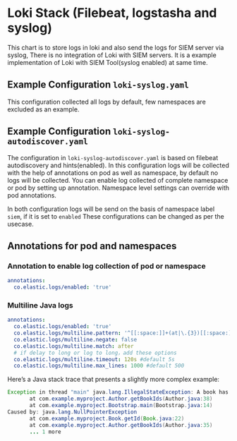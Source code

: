 # Loki Stack (Filebeat, logstasha and syslog)

This chart is to store logs in loki and also send the logs for SIEM server via syslog, There is no integration of Loki with SIEM servers. It is a example implementation of Loki with SIEM Tool(syslog enabled) at same time.

## Example Configuration `loki-syslog.yaml`
This configuration collected all logs by default, few namespaces are excluded as an example.

## Example Configuration `loki-syslog-autodiscover.yaml`

The configuration in `loki-syslog-autodiscover.yaml` is based on filebeat autodiscovery and hints(enabled). In this configuration logs will be collected with the help of annotations on pod as well as namespace, by default no logs will be collected. You can enable log collected of complete namespace or pod by setting up annotation. Namespace level settings can override with pod annotations.


In both configuration logs will be send on the basis of namespace label `siem`, if it is set to `enabled`
These configurations can be changed as per the usecase.

## Annotations for pod and namespaces

### Annotation to enable log collection of pod or namespace
```yaml
annotations:
  co.elastic.logs/enabled: 'true'
```

### Multiline Java logs
```yaml
annotations:
  co.elastic.logs/enabled: 'true'
  co.elastic.logs/multiline.pattern: '^[[:space:]]+(at|\.{3})[[:space:]]+\b|^Caused by:'
  co.elastic.logs/multiline.negate: false
  co.elastic.logs/multiline.match: after
  # if delay to long or log to long，add these options
  co.elastic.logs/multiline.timeout: 120s #default 5s
  co.elastic.logs/multiline.max_lines: 1000 #default 500
```
Here’s a Java stack trace that presents a slightly more complex example:
```java
Exception in thread "main" java.lang.IllegalStateException: A book has a null property
       at com.example.myproject.Author.getBookIds(Author.java:38)
       at com.example.myproject.Bootstrap.main(Bootstrap.java:14)
Caused by: java.lang.NullPointerException
       at com.example.myproject.Book.getId(Book.java:22)
       at com.example.myproject.Author.getBookIds(Author.java:35)
       ... 1 more
```
